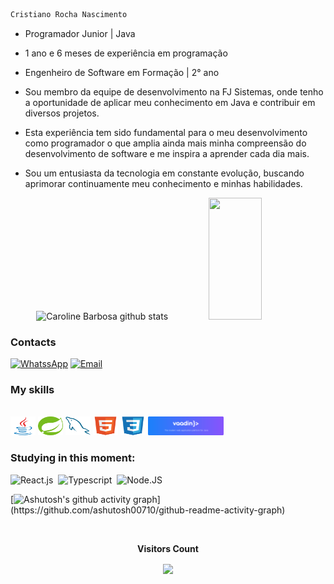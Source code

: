 ``` java
Cristiano Rocha Nascimento  
```
* Programador Junior | Java
* 1 ano e 6 meses de experiência em programação
* Engenheiro de Software em Formação | 2° ano
* Sou membro da equipe de desenvolvimento na FJ Sistemas, onde tenho a oportunidade de aplicar meu conhecimento em Java e contribuir em diversos projetos.
* Esta experiência tem sido fundamental para o meu desenvolvimento como programador o que amplia ainda mais minha compreensão do desenvolvimento de software e me inspira a aprender cada dia mais.

* Sou um entusiasta da tecnologia em constante evolução, buscando aprimorar continuamente meu conhecimento e minhas habilidades.

<div align="center">  
  <img width="50%" height="195px" src="https://github-readme-stats.vercel.app/api?username=cristianocrn&show_icons=true&count_private=true&hide_border=true&title_color=1EF7CD&icon_color=1EF7CD&text_color=c9d1d9&bg_color=0d1117" alt="Caroline Barbosa github stats" /> 
  <img width="41%" height="195px" src="https://github-readme-stats.vercel.app/api/top-langs/?username=cristianocrn&layout=compact&hide_border=true&title_color=1EF7CD&text_color=1EF7CD&bg_color=0d1117" />
</div>

### Contacts
[![WhatssApp](https://img.shields.io/badge/WhatsApp-25D366?style=for-the-badge&logo=whatsapp&logoColor=white)](https://https://web.whatsapp.com/)
[![Email](https://img.shields.io/badge/Gmail-D14836?style=for-the-badge&logo=gmail&logoColor=white)](https://https://web.whatsapp.com/)

### My skills

<div style= "display: inline_block"> <br/>
<img aling="center" alt="java"height="30" width="40" src="https://raw.githubusercontent.com/devicons/devicon/master/icons/java/java-original.svg"/>
<img aling="center" alt="spring-boot" height="30" width="40"  src="https://raw.githubusercontent.com/devicons/devicon/master/icons/spring/spring-original.svg"/>
<img aling="center" alt="mysql" height="30" width="40" src="https://raw.githubusercontent.com/devicons/devicon/master/icons/mysql/mysql-original.svg"/>
<img aling="center" alt="html5"height="30" width="40"  src="https://raw.githubusercontent.com/devicons/devicon/master/icons/html5/html5-original.svg"/>
<img aling="center" alt="css3" height="30" width="40" src="https://raw.githubusercontent.com/devicons/devicon/master/icons/css3/css3-original.svg"/>
<img aling="center" alt="vaadin" height="30" width=""  src="https://raw.githubusercontent.com/vaadin/.github/main/profile/vaadin-banner.svg"/>
</div>

### Studying in this moment:
![React.js](https://img.shields.io/badge/-React.js-0D1117?style=for-the-badge&logo=react&labelColor=0D1117)&nbsp;
![Typescript](https://img.shields.io/badge/-JavaScript-0D1117?style=for-the-badge&logo=javascript&labelColor=0D1117&textColor=0D1117)&nbsp;
![Node.JS](https://img.shields.io/badge/-Node.JS-0D1117?style=for-the-badge&logo=node.js&labelColor=0D1117&textColor=0D1117)&nbsp;

[![Ashutosh's github activity graph](https://github-readme-activity-graph.vercel.app/graph?username=cristianocrn&bg_color=121212&color=1ef7cd&line=1ef7cd&point=ffffff&area=true&hide_border=trueborder="1px")](https://github.com/ashutosh00710/github-readme-activity-graph)

<div align="center">
<br><p align="centre"><b>Visitors Count</b></p>  
<p align="center"><img align="center" src="https://profile-counter.glitch.me/{cristianocrn}/count.svg" /></p> 
<br>

